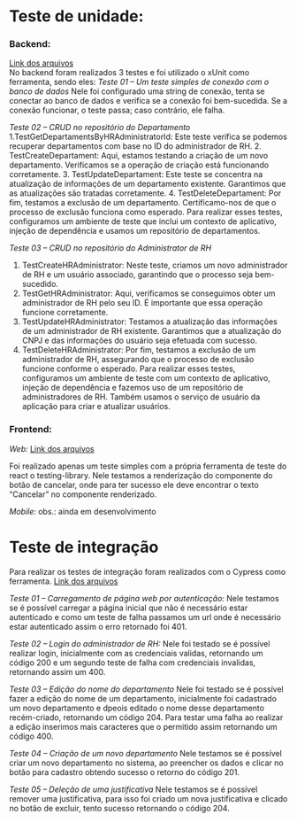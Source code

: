 # Teste de unidade:
### Backend: 
[Link dos arquivos](https://github.com/ICEI-PUC-Minas-PMV-ADS/pmv-ads-2023-2-e4-proj-infra-t3-grupo-1-projeto-ponto/tree/main/src/backend/ClockIn/ClockIn.Infrastructure.Tests)<br>
No backend foram realizados 3 testes e foi utilizado o xUnit como ferramenta, sendo eles:
*Teste 01 – Um teste simples de conexão com o banco de dados*
Nele foi configurado uma string de conexão, tenta se conectar ao banco de dados e verifica se a conexão foi bem-sucedida. Se a conexão funcionar, o teste passa; caso contrário, ele falha.

*Teste 02 – CRUD no repositório do Departamento*
1.TestGetDepartamentsByHRAdministratorId: Este teste verifica se podemos recuperar departamentos com base no ID do administrador de RH.
2. TestCreateDepartament: Aqui, estamos testando a criação de um novo departamento. Verificamos se a operação de criação está funcionando corretamente.
3. TestUpdateDepartament: Este teste se concentra na atualização de informações de um departamento existente. Garantimos que as atualizações são tratadas corretamente.
4. TestDeleteDepartament: Por fim, testamos a exclusão de um departamento. Certificamo-nos de que o processo de exclusão funciona como esperado.
Para realizar esses testes, configuramos um ambiente de teste que inclui um contexto de aplicativo, injeção de dependência e usamos um repositório de departamentos. 

*Teste 03 – CRUD no repositório do Administrator de RH*
1. TestCreateHRAdministrator: Neste teste, criamos um novo administrador de RH e um usuário associado, garantindo que o processo seja bem-sucedido.
2. TestGetHRAdministrator: Aqui, verificamos se conseguimos obter um administrador de RH pelo seu ID. É importante que essa operação funcione corretamente.
3. TestUpdateHRAdministrator: Testamos a atualização das informações de um administrador de RH existente. Garantimos que a atualização do CNPJ e das informações do usuário seja efetuada com sucesso.
4. TestDeleteHRAdministrator: Por fim, testamos a exclusão de um administrador de RH, assegurando que o processo de exclusão funcione conforme o esperado.
Para realizar esses testes, configuramos um ambiente de teste com um contexto de aplicativo, injeção de dependência e fazemos uso de um repositório de administradores de RH. Também usamos o serviço de usuário da aplicação para criar e atualizar usuários. 

### Frontend:
*Web:* 
[Link dos arquivos](https://github.com/ICEI-PUC-Minas-PMV-ADS/pmv-ads-2023-2-e4-proj-infra-t3-grupo-1-projeto-ponto/blob/main/src/frontend/web/clockin/src/components/ButtonCancel/ButtonCancel.test.js)<br>

Foi realizado apenas um teste simples com a própria ferramenta de teste do react o testing-library. Nele testamos a renderização do componente do botão de cancelar, onde para ter sucesso ele deve encontrar o texto “Cancelar” no componente renderizado.

*Mobile:*
obs.: ainda em desenvolvimento

# Teste de integração
Para realizar os testes de integração foram realizados com o Cypress como ferramenta.
[Link dos arquivos](https://github.com/ICEI-PUC-Minas-PMV-ADS/pmv-ads-2023-2-e4-proj-infra-t3-grupo-1-projeto-ponto/tree/main/src/frontend/web/clockin/cypress/e2e)<br>

*Teste 01 – Carregamento de página web por autenticação:*
Nele testamos se é possível carregar a página inicial que não é necessário estar autenticado e como um teste de falha passamos um url onde é necessário estar autenticado assim o erro retornado foi 401.

*Teste 02 – Login do administrador de RH:*
Nele foi testado se é possível realizar login, inicialmente com as credenciais validas, retornando um código 200 e um segundo teste de falha com credenciais invalidas, retornando assim um 400.

*Teste 03 – Edição do nome do departamento*
Nele foi testado se é possível fazer a edição do nome de um departamento, inicialmente foi cadastrado um novo departamento e dpeois editado o nome desse departamento recém-criado, retornando um código 204. Para testar uma falha ao realizar a edição inserimos mais caracteres que o permitido assim retornando um código 400.

*Teste 04 – Criação de um novo departamento* 
Nele testamos se é possível criar um novo departamento no sistema, ao preencher os dados e clicar no botão para cadastro obtendo sucesso o retorno do código 201.

*Teste 05 – Deleção de uma justificativa*
Nele testamos se é possível remover uma justificativa, para isso foi criado um nova justificativa e clicado no botão de excluir, tento sucesso retornando o código 204.
